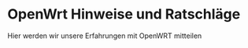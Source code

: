 OpenWrt Hinweise und Ratschläge
========================

Hier werden wir unsere Erfahrungen mit OpenWRT mitteilen
